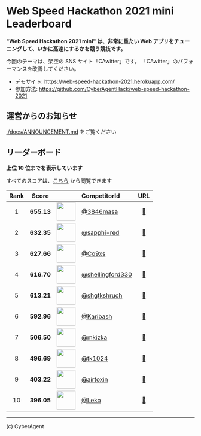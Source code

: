# Web Speed Hackathon 2021 mini Leaderboard

**"Web Speed Hackathon 2021 mini" は、非常に重たい Web アプリをチューニングして、いかに高速にするかを競う競技です。**

今回のテーマは、架空の SNS サイト「CAwitter」です。
「CAwitter」のパフォーマンスを改善してください。

- デモサイト: https://web-speed-hackathon-2021.herokuapp.com/
- 参加方法: https://github.com/CyberAgentHack/web-speed-hackathon-2021

## 運営からのお知らせ

[./docs/ANNOUNCEMENT.md](./docs/ANNOUNCEMENT.md) をご覧ください

## リーダーボード

**上位 10 位までを表示しています**

すべてのスコアは、[こちら](./score.csv) から閲覧できます

<!-- leaderboard:start -->

|Rank|Score||CompetitorId|URL|
|:--:|:--:|:--:|:--|:--:|
|1|**655.13**|<img alt="" width="50" height="50" src="https://github.com/3846masa.png?size=100"/>|[@3846masa](https://github.com/3846masa)|[:link:](https://sandbox-wsh-2021.an.r.appspot.com/)|
|2|**632.35**|<img alt="" width="50" height="50" src="https://github.com/sapphi-red.png?size=100"/>|[@sapphi-red](https://github.com/sapphi-red)|[:link:](https://web-speed-hackathon-online-2021-mini.sapphi.red/)|
|3|**627.66**|<img alt="" width="50" height="50" src="https://github.com/Co9xs.png?size=100"/>|[@Co9xs](https://github.com/Co9xs)|[:link:](https://web-speed-hackathon-2021-co9xs.herokuapp.com/)|
|4|**616.70**|<img alt="" width="50" height="50" src="https://github.com/shellingford330.png?size=100"/>|[@shellingford330](https://github.com/shellingford330)|[:link:](https://ca-writter.herokuapp.com/)|
|5|**613.21**|<img alt="" width="50" height="50" src="https://github.com/shgtkshruch.png?size=100"/>|[@shgtkshruch](https://github.com/shgtkshruch)|[:link:](https://ca-web-speed-hackathon-2021.herokuapp.com/)|
|6|**592.96**|<img alt="" width="50" height="50" src="https://github.com/Karibash.png?size=100"/>|[@Karibash](https://github.com/Karibash)|[:link:](https://ca-web-speed-hackathon-2021.karibash.com/)|
|7|**506.50**|<img alt="" width="50" height="50" src="https://github.com/mkizka.png?size=100"/>|[@mkizka](https://github.com/mkizka)|[:link:](https://floating-dusk-76675.herokuapp.com/)|
|8|**496.69**|<img alt="" width="50" height="50" src="https://github.com/tk1024.png?size=100"/>|[@tk1024](https://github.com/tk1024)|[:link:](https://wsh-2021-tk1024.herokuapp.com/)|
|9|**403.22**|<img alt="" width="50" height="50" src="https://github.com/airtoxin.png?size=100"/>|[@airtoxin](https://github.com/airtoxin)|[:link:](https://web-speed-hackathon-2021-atx.herokuapp.com/)|
|10|**396.05**|<img alt="" width="50" height="50" src="https://github.com/Leko.png?size=100"/>|[@Leko](https://github.com/Leko)|[:link:](https://leko-web-speed-hackathon-2021.herokuapp.com/)|

<!-- leaderboard:end -->

---

(c) CyberAgent
